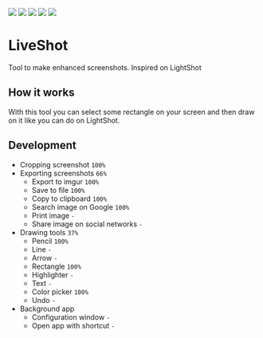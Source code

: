 ![](https://img.shields.io/badge/state-development-blue?style=for-the-badge)
![](https://img.shields.io/badge/.NET-5-blue?style=for-the-badge)
![](https://img.shields.io/github/commit-activity/m/KennethGomez/LiveShot?style=for-the-badge)
![](https://img.shields.io/github/v/tag/KennethGomez/LiveShot?style=for-the-badge)
![](https://img.shields.io/github/contributors/KennethGomez/LiveShot?style=for-the-badge)

# LiveShot
Tool to make enhanced screenshots. Inspired on LightShot

## How it works
With this tool you can select some rectangle on your screen and then draw on it like you can do on LightShot.

## Development
- Cropping screenshot `100%`
- Exporting screenshots `66%`
  - Export to imgur `100%`
  - Save to file `100%`
  - Copy to clipboard `100%`
  - Search image on Google `100%`
  - Print image `-`
  - Share image on social networks `-`
- Drawing tools `37%`
  - Pencil `100%`
  - Line `-`
  - Arrow `-`
  - Rectangle `100%`
  - Highlighter `-`
  - Text `-`
  - Color picker `100%`
  - Undo `-`
- Background app
  - Configuration window `-`
  - Open app with shortcut `-`
